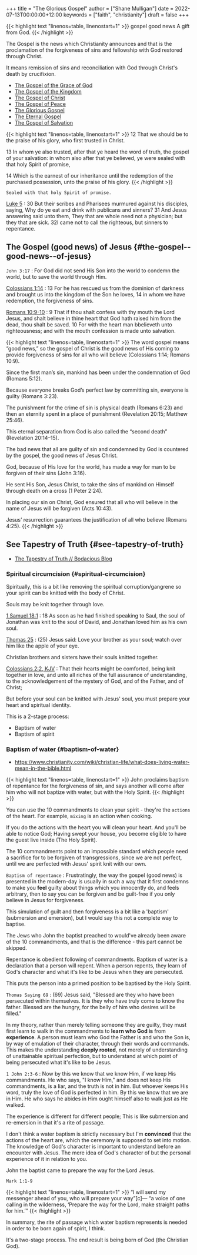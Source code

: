 +++
title = "The Glorious Gospel"
author = ["Shane Mulligan"]
date = 2022-07-13T00:00:00+12:00
keywords = ["faith", "christianity"]
draft = false
+++

{{< highlight text "linenos=table, linenostart=1" >}}
gospel
good news
    A gift from God.
{{< /highlight >}}

The Gospel is the news which
Christianity announces and that is the
proclamation of the forgiveness of sins and
fellowship with God restored through Christ.

It means remission of sins and reconciliation
with God through Christ's death by
crucifixion.

-   [The Gospel of the Grace of God](https://www.biblegateway.com/passage/?search=Acts%2020%3A24&version=NIV)
-   [The Gospel of the Kingdom](https://www.biblegateway.com/passage/?search=Matthew%204%3A23&version=NIV)
-   [The Gospel of Christ](https://www.biblegateway.com/passage/?search=Romans+1%3A16&version=KJV)
-   [The Gospel of Peace](https://www.biblegateway.com/passage/?search=Ephesians%206%3A15&version=NIV)
-   [The Glorious Gospel](https://www.biblegateway.com/passage/?search=1%20Timothy%201:11-16&version=NKJV)
-   [The Eternal Gospel](https://www.biblegateway.com/passage/?search=Revelation%2014%3A6&version=NIV)
-   [The Gospel of Salvation](https://www.biblegateway.com/passage/?search=Ephesians%201%3A13&version=KJV)

<!--listend-->

{{< highlight text "linenos=table, linenostart=1" >}}
12 That we should be to the praise of his
glory, who first trusted in Christ.

13 In whom ye also trusted, after that ye
heard the word of truth, the gospel of your
salvation: in whom also after that ye
believed, ye were sealed with that holy Spirit
of promise,

14 Which is the earnest of our inheritance
until the redemption of the purchased
possession, unto the praise of his glory.
{{< /highlight >}}

`Sealed with that holy Spirit of promise.`

[Luke 5](https://biblehub.com/kjv/luke/5.htm)
: 30 But their scribes and Pharisees murmured against his disciples, saying, Why do ye eat and drink with publicans and sinners? 31 And Jesus answering said unto them, They that are whole need not a physician; but they that are sick. 32I came not to call the righteous, but sinners to repentance.


## The Gospel (good news) of Jesus {#the-gospel--good-news--of-jesus}

`John 3:17`
: For God did not send His Son into the world to condemn the world, but to save the world through Him.


[Colossians 1:14](https://www.biblegateway.com/passage/?search=Colossians%201%3A1-14&version=NIV)
: 13 For he has rescued us from the dominion of darkness and brought us into the kingdom of the Son he loves, 14 in whom we have redemption, the forgiveness of sins.


[Romans 10:9-10](https://www.biblegateway.com/passage/?search=Romans+10%3A9-10&version=NIV)
: 9 That if thou shalt confess with thy mouth the Lord Jesus, and shalt believe in thine heart that God hath raised him from the dead, thou shalt be saved. 10 For with the heart man bbelieveth unto righteousness; and with the mouth confession is made unto salvation.

<!--listend-->

{{< highlight text "linenos=table, linenostart=1" >}}
The word gospel means “good news,” so the
gospel of Christ is the good news of His
coming to provide forgiveness of sins for all
who will believe (Colossians 1:14; Romans
10:9).

Since the first man’s sin, mankind has been
under the condemnation of God (Romans 5:12).

Because everyone breaks God’s perfect law by
committing sin, everyone is guilty (Romans
3:23).

The punishment for the crime of sin is
physical death (Romans 6:23) and then an
eternity spent in a place of punishment
(Revelation 20:15; Matthew 25:46).

This eternal separation from God is also
called the “second death” (Revelation
20:14–15).

The bad news that all are guilty of sin and
condemned by God is countered by the gospel,
the good news of Jesus Christ.

God, because of His love for the world, has
made a way for man to be forgiven of their
sins (John 3:16).

He sent His Son, Jesus Christ, to take the
sins of mankind on Himself through death on a
cross (1 Peter 2:24).

In placing our sin on Christ, God ensured that
all who will believe in the name of Jesus will
be forgiven (Acts 10:43).

Jesus’ resurrection guarantees the
justification of all who believe (Romans
4:25).
{{< /highlight >}}


## See Tapestry of Truth {#see-tapestry-of-truth}

-   [The Tapestry of Truth // Bodacious Blog](https://mullikine.github.io/posts/the-tapestry-of-truth/)


### Spiritual circumcision {#spiritual-circumcision}

Spiritually, this is a bit like removing the
spiritual corruption/gangrene so your spirit
can be knitted with the body of Christ.

Souls may be knit together through love.

[1 Samuel 18:1](https://www.biblegateway.com/passage/?search=1%20Samuel%2018&version=ESV)
: 18 As soon as he had finished speaking to Saul, the soul of Jonathan was knit to the soul of David, and Jonathan loved him as his own soul.


[Thomas 25](http://www.earlychristianwritings.com/thomas/gospelthomas25.html)
: (25) Jesus said: Love your brother as your soul; watch over him like the apple of your eye.

Christian brothers and sisters have their souls knitted together.

[Colossians 2:2, KJV](https://www.biblegateway.com/passage/?search=Colossians+2&version=KJV)
: That their hearts might be comforted, being knit together in love, and unto all riches of the full assurance of understanding, to the acknowledgement of the mystery of God, and of the Father, and of Christ;

But before your soul can be knitted with Jesus' soul, you must prepare your heart and spiritual identity.

This is a 2-stage process:

-   Baptism of water
-   Baptism of spirit


### Baptism of water {#baptism-of-water}

-   <https://www.christianity.com/wiki/christian-life/what-does-living-water-mean-in-the-bible.html>

<!--listend-->

{{< highlight text "linenos=table, linenostart=1" >}}
John proclaims baptism of repentance for the
forgiveness of sin, and says another will come
after him who will not baptize with water, but
with the Holy Spirit.
{{< /highlight >}}

You can use the 10 commandments to clean your spirit - they're the `actions` of the heart.
For example, `mixing` is an action when cooking.

If you do the actions with the heart you will
clean your heart. And you'll be able to notice
God; Having swept your house, you become
eligible to have the guest live inside (The Holy Spirit).

The 10 commandments point to an impossible standard
which people need a sacrifice for to be forgiven of transgressions, since we are not perfect, until we are perfected with Jesus' spirit knit with our own.

`Baptism of repentance`
: Frustratingly, the way the gospel (good news) is presented in the modern-day is usually
    in such a way that it first condemns to make you **feel** guilty about things which you innocently do, and feels arbitrary,
    then to say you can be forgiven and be guilt-free if you only believe in Jesus for forgiveness.

This simulation of guilt and then forgiveness
is a bit like a 'baptism' (submersion and
emersion), but I would say this not a complete way to baptise.

The Jews who John the baptist preached to would've already been aware of the 10 commandments, and that is the difference - this part cannot be skipped.

Repentance is obedient following of commandments.
Baptism of water is a declaration that a person will repent.
When a person repents, they learn of God's character and what it's like to be Jesus when they are persecuted.

This puts the person into a primed position to be baptised by the Holy Spirit.

`Thomas Saying 69`
: (69) Jesus said, "Blessed are they who have been persecuted within themselves. It is they
    who have truly come to know the father. Blessed are the hungry, for the belly of him who
    desires will be filled."

In my theory, rather than merely telling someone they are guilty, they must first learn to walk in the commandments to **learn who God is** from **experience**.
A person must learn who God the Father is and who the Son is, by way of emulation of their character, through their words and commands.
This makes the understanding **deeply rooted**, not merely of understanding of unattainable spiritual perfection, but to understand at which point of being persecuted what it's like to be Jesus.

`1 John 2:3-6`
: Now by this we know that we know Him, if we keep His commandments. He who says, "I know Him," and does not keep His commandments, is a liar, and the truth is not in him. But whoever keeps His word, truly the love of God is perfected in him. By this we know that we are in Him. He who says he abides in Him ought himself also to walk just as He walked.

The experience is different for different people; This is like submersion and re-emersion in that it's a rite of passage.

I don't think a water baptism is strictly necessary
but I'm **convinced** that the actions of the heart are, which the ceremony is supposed to set into motion.
The knowledge of God's character is important to understand before an encounter with Jesus.
The mere idea of God's character of but the personal experience of it in relation to you.

John the baptist came to prepare the way for the Lord Jesus.

`Mark 1:1-9`

{{< highlight text "linenos=table, linenostart=1" >}}
“I will send my messenger ahead of you,
    who will prepare your way”[c]—
“a voice of one calling in the wilderness,
‘Prepare the way for the Lord,
    make straight paths for him.’”
{{< /highlight >}}

In summary, the rite of passage which water baptism represents is needed in order to be born again of spirit, I think.

It's a two-stage process.
The end result is being born of God (the Christian God).